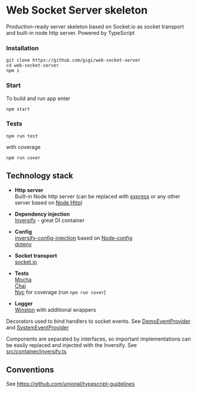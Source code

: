 # Web Socket Server skeleton
Production-ready server skeleton based on Socket.io as socket transport and built-in node http server. Powered by TypeScript 

### Installation
```
git clone https://github.com/gigi/web-socket-server
cd web-socket-server
npm i
```
### Start
To build and run app enter
```
npm start
```
### Tests
```
npm run test
```
with coverage
```
npm run cover
```

## Technology stack
- **Http server**  
Built-in Node http server (can be replaced with [express](http://expressjs.com/) or any other server based on [Node Http](https://nodejs.org/api/http.html))

- **Dependency injection**  
[Inversify](http://inversify.io/) - great DI container

- **Config**  
[inversify-config-injection](https://github.com/cvrabie/inversify-config-injection#readme) based on [Node-config](https://github.com/lorenwest/node-config)  
[dotenv](https://github.com/motdotla/dotenv#readme)

- **Socket transport**  
[socket.io](https://socket.io/)

- **Tests**  
[Mocha](https://mochajs.org/)   
[Chai](http://www.chaijs.com/)  
[Nyc](https://github.com/istanbuljs/nyc) for coverage (run `npm run cover`)

- **Logger**   
[Winston](https://github.com/winstonjs/winston) with additional wrappers

Decorators used to bind handlers to socket events. See [DemoEventProvider](src/event/demo/DemoEventProvider.ts) and [SystemEventProvider](src/event/system/SystemEventProvider.ts)

Components are separated by interfaces, so important implementations can be easily replaced and injected with the Inversify. See [src/container/inversify.ts](src/container/inversify.ts)

## Conventions
See https://github.com/unional/typescript-guidelines
